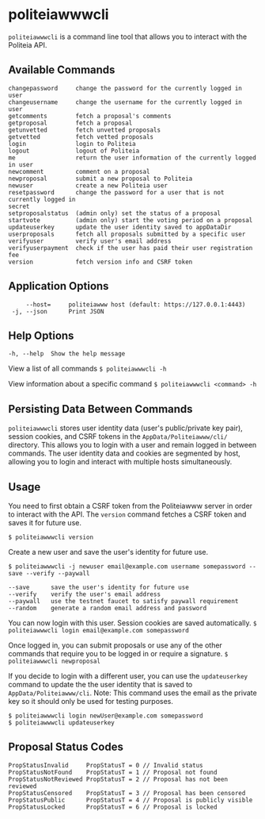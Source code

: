 # politeiawwwcli

`politeiawwwcli` is a command line tool that allows you to interact with the Politeia API.

## Available Commands
```
changepassword     change the password for the currently logged in user
changeusername     change the username for the currently logged in user
getcomments        fetch a proposal's comments
getproposal        fetch a proposal
getunvetted        fetch unvetted proposals
getvetted          fetch vetted proposals
login              login to Politeia
logout             logout of Politeia
me                 return the user information of the currently logged in user
newcomment         comment on a proposal
newproposal        submit a new proposal to Politeia
newuser            create a new Politeia user
resetpassword      change the password for a user that is not currently logged in
secret
setproposalstatus  (admin only) set the status of a proposal
startvote          (admin only) start the voting period on a proposal
updateuserkey      update the user identity saved to appDataDir
userproposals      fetch all proposals submitted by a specific user
verifyuser         verify user's email address
verifyuserpayment  check if the user has paid their user registration fee
version            fetch version info and CSRF token 
```

## Application Options
```
     --host=     politeiawww host (default: https://127.0.0.1:4443)
 -j, --json      Print JSON
```

## Help Options
`-h, --help  Show the help message`

View a list of all commands
`$ politeiawwwcli -h`

View information about a specific command
`$ politeiawwwcli <command> -h`

## Persisting Data Between Commands
`politeiawwwcli` stores  user identity data (user's public/private key pair), session cookies, and CSRF tokens in the `AppData/Politeiawww/cli/` directory.  This allows you to login with a user and remain logged in between commands.  The user identity data and cookies are segmented by host, allowing you to login and interact with multiple hosts simultaneously.

## Usage

You need to first obtain a CSRF token from the Politeiawww server in order to interact with the API.  The `version` command fetches a CSRF token and saves it for future use.
```
$ politeiawwwcli version
```

Create a new user and save the user's identity for future use.
```
$ politeiawwwcli -j newuser email@example.com username somepassword --save --verify --paywall

--save      save the user's identity for future use
--verify    verify the user's email address
--paywall   use the testnet faucet to satisfy paywall requirement
--random    generate a random email address and password
```

You can now login with this user.  Session cookies are saved automatically.
`$ politeiawwwcli login email@example.com somepassword`

Once logged in, you can submit proposals or use any of the other commands that require you to be logged in or require a signature.
`$ politeiawwwcli newproposal`

If you decide to login with a different user, you can use the `updateuserkey` command to update the the user identity that is saved to `AppData/Politeiawww/cli`.
Note: This command uses the email as the private key so it should only be used for testing purposes.
```
$ politeiawwwcli login newUser@example.com somepassword
$ politeiawwwcli updateuserkey
```

## Proposal Status Codes
```
PropStatusInvalid     PropStatusT = 0 // Invalid status
PropStatusNotFound    PropStatusT = 1 // Proposal not found
PropStatusNotReviewed PropStatusT = 2 // Proposal has not been reviewed
PropStatusCensored    PropStatusT = 3 // Proposal has been censored
PropStatusPublic      PropStatusT = 4 // Proposal is publicly visible
PropStatusLocked      PropStatusT = 6 // Proposal is locked
```
